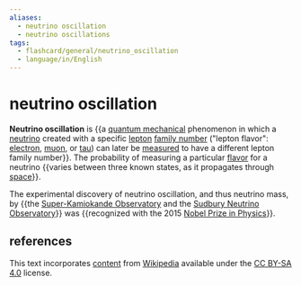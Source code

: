 ```yaml
---
aliases:
  - neutrino oscillation
  - neutrino oscillations
tags:
  - flashcard/general/neutrino_oscillation
  - language/in/English
---
```


# neutrino oscillation

__Neutrino oscillation__ is {{a [quantum mechanical](quantum%20mechanics.md) phenomenon in which a [neutrino](neutrino.md) created with a specific [lepton](lepton.md) [family number](lepton%20number.md) ("lepton flavor": [electron](electron%20neutrino.md), [muon](muon%20nutrino.md), or [tau](tau%20neutrino.md)) can later be [measured](measurement%20in%20quantum%20mechanics.md) to have a different lepton family number}}. The probability of measuring a particular [flavor](flavour%20(particle%20physics).md) for a neutrino {{varies between three known states, as it propagates through [space](space.md)}}. <!--SR:!2024-08-10,14,290!2024-08-11,15,290-->

The experimental discovery of neutrino oscillation, and thus neutrino mass, by {{the [Super-Kamiokande Observatory](Super-Kamiokande.md) and the [Sudbury Neutrino Observatory](Sudbury%20Neutrino%20Observatory.md)}} was {{recognized with the 2015 [Nobel Prize in Physics](Nobel%20Prize%20in%20Physics.md)}}. <!--SR:!2024-08-08,12,270!2024-08-09,13,290-->

## references

This text incorporates [content](https://en.wikipedia.org/wiki/neutrino_oscillation) from [Wikipedia](Wikipedia.md) available under the [CC BY-SA 4.0](https://creativecommons.org/licenses/by-sa/4.0/) license.

